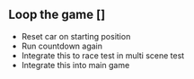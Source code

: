 ## Loop the game []

- Reset car on starting position
- Run countdown again
- Integrate this to race test in multi scene test
- Integrate this into main game